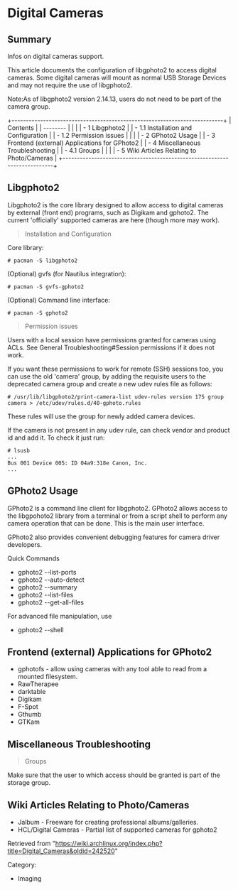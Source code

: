 Digital Cameras
===============

  Summary
  -----------------------------------
  Infos on digital cameras support.

This article documents the configuration of libgphoto2 to access digital
cameras. Some digital cameras will mount as normal USB Storage Devices
and may not require the use of libgphoto2.

Note:As of libgphoto2 version 2.14.13, users do not need to be part of
the camera group.

+--------------------------------------------------------------------------+
| Contents                                                                 |
| --------                                                                 |
|                                                                          |
| -   1 Libgphoto2                                                         |
|     -   1.1 Installation and Configuration                               |
|     -   1.2 Permission issues                                            |
|                                                                          |
| -   2 GPhoto2 Usage                                                      |
| -   3 Frontend (external) Applications for GPhoto2                       |
| -   4 Miscellaneous Troubleshooting                                      |
|     -   4.1 Groups                                                       |
|                                                                          |
| -   5 Wiki Articles Relating to Photo/Cameras                            |
+--------------------------------------------------------------------------+

Libgphoto2
----------

Libgphoto2 is the core library designed to allow access to digital
cameras by external (front end) programs, such as Digikam and gphoto2.
The current 'officially' supported cameras are here (though more may
work).

> Installation and Configuration

Core library:

    # pacman -S libgphoto2

(Optional) gvfs (for Nautilus integration):

    # pacman -S gvfs-gphoto2

(Optional) Command line interface:

    # pacman -S gphoto2

> Permission issues

Users with a local session have permissions granted for cameras using
ACLs. See General Troubleshooting#Session permissions if it does not
work.

If you want these permissions to work for remote (SSH) sessions too, you
can use the old 'camera' group, by adding the requisite users to the
deprecated camera group and create a new udev rules file as follows:

    # /usr/lib/libgphoto2/print-camera-list udev-rules version 175 group camera > /etc/udev/rules.d/40-gphoto.rules

These rules will use the group for newly added camera devices.

If the camera is not present in any udev rule, can check vendor and
product id and add it. To check it just run:

    # lsusb
    ...
    Bus 001 Device 005: ID 04a9:318e Canon, Inc.
    ...

GPhoto2 Usage
-------------

GPhoto2 is a command line client for libgphoto2. GPhoto2 allows access
to the libgpohoto2 library from a terminal or from a script shell to
perform any camera operation that can be done. This is the main user
interface.

GPhoto2 also provides convenient debugging features for camera driver
developers.

Quick Commands

-   gphoto2 --list-ports
-   gphoto2 --auto-detect
-   gphoto2 --summary
-   gphoto2 --list-files
-   gphoto2 --get-all-files

For advanced file manipulation, use

-   gphoto2 --shell

Frontend (external) Applications for GPhoto2
--------------------------------------------

-   gphotofs - allow using cameras with any tool able to read from a
    mounted filesystem.
-   RawTherapee
-   darktable
-   Digikam
-   F-Spot
-   Gthumb
-   GTKam

Miscellaneous Troubleshooting
-----------------------------

> Groups

Make sure that the user to which access should be granted is part of the
storage group.

Wiki Articles Relating to Photo/Cameras
---------------------------------------

-   Jalbum - Freeware for creating professional albums/galleries.
-   HCL/Digital Cameras - Partial list of supported cameras for gphoto2

Retrieved from
"https://wiki.archlinux.org/index.php?title=Digital_Cameras&oldid=242520"

Category:

-   Imaging
